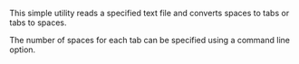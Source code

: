This simple utility reads a specified text file and converts
spaces to tabs or tabs to spaces.

The number of spaces for each tab can be specified using a command line
option.
